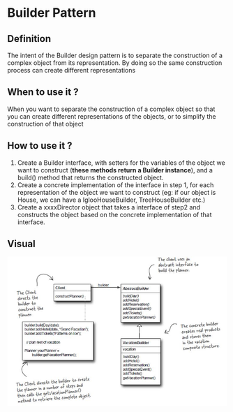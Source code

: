 # Builder Pattern

## Definition
The intent of the Builder design pattern is to separate the construction
of a complex object from its representation. By doing so the same
construction process can create different representations

## When to use it ?
When you want to separate the construction of a complex object so that you
can create different representations of the objects, or to simplify the
construction of that object

## How to use it ?
1. Create a Builder interface, with setters for the variables of the object
we want to construct (**these methods return a Builder instance**),
and a build() method that returns the constructed object.
2. Create a concrete implementation of the interface in step 1, for each
representation of the object we want to construct (eg: if our object
is House, we can have a IglooHouseBuilder, TreeHouseBuilder etc.)
3. Create a xxxxDirector object that takes a interface of step2 and constructs
the object based on the concrete implementation of that interface.

## Visual
![builder](builder.JPG)

